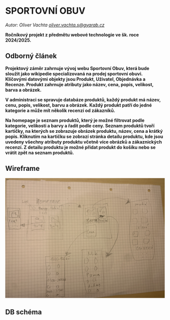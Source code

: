 # SPORTOVNÍ OBUV
*Autor: Oliver Vachta <a href="oliver.vachta.s@gyarab.cz">oliver.vachta.s@gyarab.cz</a>*

**Ročníkový projekt z předmětu webové technologie ve šk. roce 2024/2025.**
## Odborný článek
**Projektový záměr zahrnuje vývoj webu Sportovní Obuv, která bude sloužit jako wikipedie specializovaná na prodej sportovní obuvi. Klíčovými datovými objekty jsou Produkt, Uživatel, Objednávka a Recenze. Produkt zahrnuje atributy jako název, cena, popis, velikost, barva a obrázek.**

**V administraci se spravuje databáze produktů, každý produkt má název, cenu, popis, velikost, barvu a obrázek. Každý produkt patří do jedné kategorie a může mít několik recenzí od zákazníků.**

**Na homepage je seznam produktů, který je možné filtrovat podle kategorie, velikosti a barvy a řadit podle ceny. Seznam produktů tvoří kartičky, na kterých se zobrazuje obrázek produktu, název, cena a krátký popis. Kliknutím na kartičku se zobrazí stránka detailu produktu, kde jsou uvedeny všechny atributy produktu včetně více obrázků a zákaznických recenzí. Z detailu produktu je možné přidat produkt do košíku nebo se vrátit zpět na seznam produktů.**
## Wireframe
![alt text](IMG_1845.jpg)
## DB schéma
